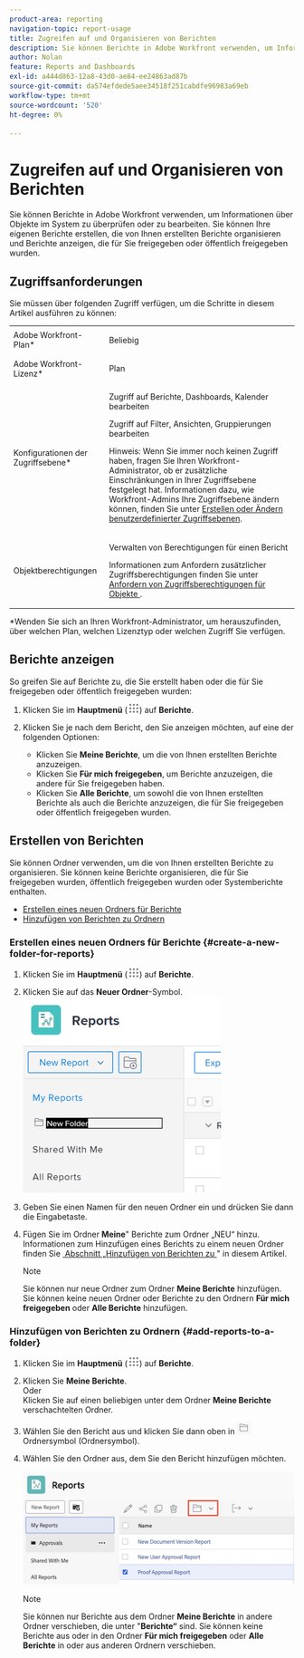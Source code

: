 ```yaml
---
product-area: reporting
navigation-topic: report-usage
title: Zugreifen auf und Organisieren von Berichten
description: Sie können Berichte in Adobe Workfront verwenden, um Informationen über Objekte im System zu überprüfen oder zu bearbeiten. Sie können Ihre eigenen Berichte erstellen, die von Ihnen erstellten Berichte organisieren und Berichte anzeigen, die für Sie freigegeben oder öffentlich freigegeben wurden.
author: Nolan
feature: Reports and Dashboards
exl-id: a444d863-12a8-43d0-ae84-ee24863ad87b
source-git-commit: da574efdede5aee34518f251cabdfe96983a69eb
workflow-type: tm+mt
source-wordcount: '520'
ht-degree: 0%

---
```


# Zugreifen auf und Organisieren von Berichten

Sie können Berichte in Adobe Workfront verwenden, um Informationen über Objekte im System zu überprüfen oder zu bearbeiten. Sie können Ihre eigenen Berichte erstellen, die von Ihnen erstellten Berichte organisieren und Berichte anzeigen, die für Sie freigegeben oder öffentlich freigegeben wurden.

## Zugriffsanforderungen

Sie müssen über folgenden Zugriff verfügen, um die Schritte in diesem Artikel ausführen zu können:

<table style="table-layout:auto"> 
 <col> 
 <col> 
 <tbody> 
  <tr> 
   <td role="rowheader">Adobe Workfront-Plan*</td> 
   <td> <p>Beliebig</p> </td> 
  </tr> 
  <tr> 
   <td role="rowheader">Adobe Workfront-Lizenz*</td> 
   <td> <p>Plan </p> </td> 
  </tr> 
  <tr> 
   <td role="rowheader">Konfigurationen der Zugriffsebene*</td> 
   <td> <p>Zugriff auf Berichte, Dashboards, Kalender bearbeiten</p> <p>Zugriff auf Filter, Ansichten, Gruppierungen bearbeiten</p> <p>Hinweis: Wenn Sie immer noch keinen Zugriff haben, fragen Sie Ihren Workfront-Administrator, ob er zusätzliche Einschränkungen in Ihrer Zugriffsebene festgelegt hat. Informationen dazu, wie Workfront-Admins Ihre Zugriffsebene ändern können, finden Sie unter <a href="../../../administration-and-setup/add-users/configure-and-grant-access/create-modify-access-levels.md" class="MCXref xref">Erstellen oder Ändern benutzerdefinierter Zugriffsebenen</a>.</p> </td> 
  </tr> 
  <tr> 
   <td role="rowheader">Objektberechtigungen</td> 
   <td> <p>Verwalten von Berechtigungen für einen Bericht</p> <p>Informationen zum Anfordern zusätzlicher Zugriffsberechtigungen finden Sie unter <a href="../../../workfront-basics/grant-and-request-access-to-objects/request-access.md" class="MCXref xref">Anfordern von Zugriffsberechtigungen für Objekte </a>.</p> </td> 
  </tr> 
 </tbody> 
</table>

&#42;Wenden Sie sich an Ihren Workfront-Administrator, um herauszufinden, über welchen Plan, welchen Lizenztyp oder welchen Zugriff Sie verfügen.

## Berichte anzeigen

So greifen Sie auf Berichte zu, die Sie erstellt haben oder die für Sie freigegeben oder öffentlich freigegeben wurden:

1. Klicken Sie im **Hauptmenü** (![-](assets/main-menu-icon.png)) auf **Berichte**.

1. Klicken Sie je nach dem Bericht, den Sie anzeigen möchten, auf eine der folgenden Optionen:

   * Klicken Sie **Meine Berichte**, um die von Ihnen erstellten Berichte anzuzeigen.
   * Klicken Sie **Für mich freigegeben**, um Berichte anzuzeigen, die andere für Sie freigegeben haben.
   * Klicken Sie **Alle Berichte**, um sowohl die von Ihnen erstellten Berichte als auch die Berichte anzuzeigen, die für Sie freigegeben oder öffentlich freigegeben wurden.

## Erstellen von Berichten

Sie können Ordner verwenden, um die von Ihnen erstellten Berichte zu organisieren. Sie können keine Berichte organisieren, die für Sie freigegeben wurden, öffentlich freigegeben wurden oder Systemberichte enthalten.

* [Erstellen eines neuen Ordners für Berichte](#create-a-new-folder-for-reports)
* [Hinzufügen von Berichten zu Ordnern](#add-reports-to-a-folder)

### Erstellen eines neuen Ordners für Berichte {#create-a-new-folder-for-reports}

1. Klicken Sie im **Hauptmenü** (![-](assets/main-menu-icon.png)) auf **Berichte**.

1. Klicken Sie auf das **Neuer Ordner**-Symbol.\
   ![Symbol für neuen Ordner](assets/nwe-new-folder-350x346.png)

1. Geben Sie einen Namen für den neuen Ordner ein und drücken Sie dann die Eingabetaste.
1. Fügen Sie im Ordner **Meine**&quot; Berichte zum Ordner „NEU“ hinzu.\
   Informationen zum Hinzufügen eines Berichts zu einem neuen Ordner finden Sie [&#x200B; Abschnitt „Hinzufügen von Berichten zu &#x200B;](#add-reports-to-a-folder)&quot; in diesem Artikel.

   >[!NOTE]
   >
   >Sie können nur neue Ordner zum Ordner **Meine Berichte** hinzufügen. Sie können keine neuen Ordner oder Berichte zu den Ordnern **Für mich freigegeben** oder **Alle Berichte** hinzufügen.

### Hinzufügen von Berichten zu Ordnern {#add-reports-to-a-folder}

1. Klicken Sie im **Hauptmenü** (![-](assets/main-menu-icon.png)) auf **Berichte**.

1. Klicken Sie **Meine Berichte**.\
   Oder\
   Klicken Sie auf einen beliebigen unter dem Ordner **Meine Berichte** verschachtelten Ordner.

1. Wählen Sie den Bericht aus und klicken Sie dann oben in ![&#x200B; Liste &#x200B;](assets/folder-icon.png) Ordnersymbol (Ordnersymbol).

1. Wählen Sie den Ordner aus, dem Sie den Bericht hinzufügen möchten.

   ![Wählen Sie einen Ordner, in den der Bericht verschoben werden soll](assets/choose-folder.png)

   >[!NOTE]
   >
   >Sie können nur Berichte aus dem Ordner **Meine Berichte** in andere Ordner verschieben, die unter &quot;**Berichte“** sind. Sie können keine Berichte aus oder in den Ordner **Für mich freigegeben** oder **Alle Berichte** in oder aus anderen Ordnern verschieben.



